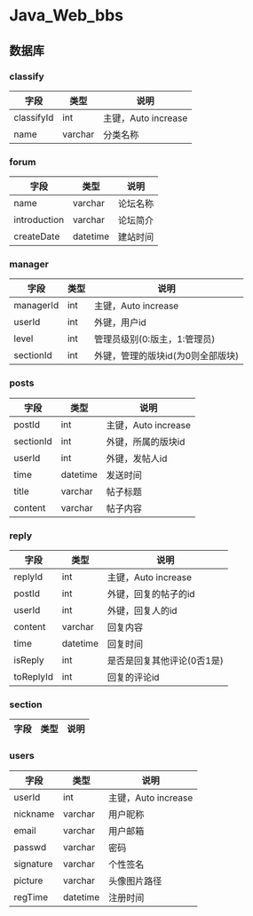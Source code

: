 # Java_Web_bbs

## 数据库

### classify
| 字段       | 类型    | 说明                |
| ---------- | ------- | ------------------- |
| classifyId | int     | 主键，Auto increase |
| name       | varchar | 分类名称            |

### forum
| 字段         | 类型     | 说明     |
| ------------ | -------- | -------- |
| name         | varchar  | 论坛名称 |
| introduction | varchar  | 论坛简介 |
| createDate   | datetime | 建站时间 |

### manager
| 字段      | 类型 | 说明                              |
| --------- | ---- | --------------------------------- |
| managerId | int  | 主键，Auto increase               |
| userId    | int  | 外键，用户id                      |
| level     | int  | 管理员级别(0:版主，1:管理员)      |
| sectionId | int  | 外键，管理的版块id(为0则全部版块) |

### posts
| 字段      | 类型     | 说明                |
| --------- | -------- | ------------------- |
| postId    | int      | 主键，Auto increase |
| sectionId | int      | 外键，所属的版块id  |
| userId    | int      | 外键，发帖人id      |
| time      | datetime | 发送时间            |
| title     | varchar  | 帖子标题            |
| content   | varchar  | 帖子内容            |

### reply
| 字段      | 类型     | 说明                       |
| --------- | -------- | -------------------------- |
| replyId   | int      | 主键，Auto increase        |
| postId    | int      | 外键，回复的帖子的id       |
| userId    | int      | 外键，回复人的id           |
| content   | varchar  | 回复内容                   |
| time      | datetime | 回复时间                   |
| isReply   | int      | 是否是回复其他评论(0否1是) |
| toReplyId | int      | 回复的评论id               |

### section
| 字段      | 类型     | 说明                |
| --------- | -------- | ------------------- |

### users 

| 字段      | 类型     | 说明                |
| --------- | -------- | ------------------- |
| userId    | int      | 主键，Auto increase |
| nickname  | varchar  | 用户昵称            |
| email     | varchar  | 用户邮箱            |
| passwd    | varchar  | 密码                |
| signature | varchar  | 个性签名            |
| picture   | varchar  | 头像图片路径        |
| regTime   | datetime | 注册时间            |

